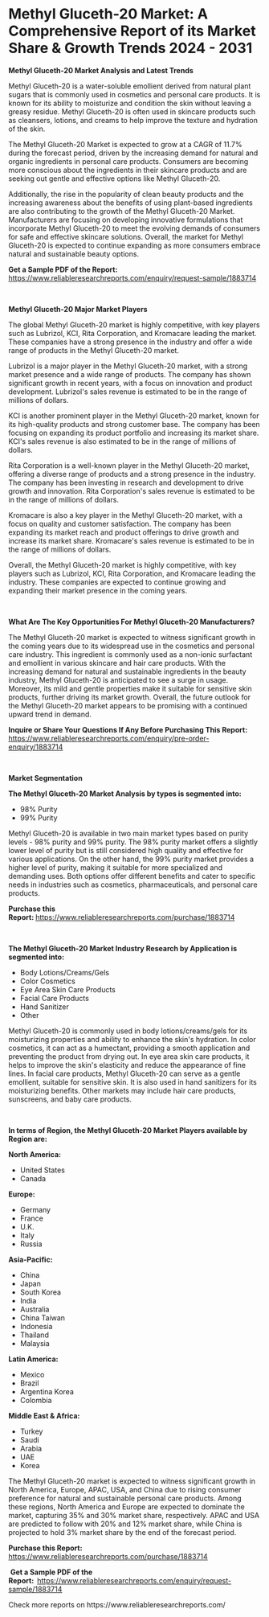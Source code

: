 <p><h1>Methyl Gluceth-20 Market: A Comprehensive Report of its Market Share & Growth Trends 2024 - 2031</h1></p><p><strong>Methyl Gluceth-20 Market Analysis and Latest Trends</strong></p>
<p><p>Methyl Gluceth-20 is a water-soluble emollient derived from natural plant sugars that is commonly used in cosmetics and personal care products. It is known for its ability to moisturize and condition the skin without leaving a greasy residue. Methyl Gluceth-20 is often used in skincare products such as cleansers, lotions, and creams to help improve the texture and hydration of the skin.</p><p>The Methyl Gluceth-20 Market is expected to grow at a CAGR of 11.7% during the forecast period, driven by the increasing demand for natural and organic ingredients in personal care products. Consumers are becoming more conscious about the ingredients in their skincare products and are seeking out gentle and effective options like Methyl Gluceth-20.</p><p>Additionally, the rise in the popularity of clean beauty products and the increasing awareness about the benefits of using plant-based ingredients are also contributing to the growth of the Methyl Gluceth-20 Market. Manufacturers are focusing on developing innovative formulations that incorporate Methyl Gluceth-20 to meet the evolving demands of consumers for safe and effective skincare solutions. Overall, the market for Methyl Gluceth-20 is expected to continue expanding as more consumers embrace natural and sustainable beauty options.</p></p>
<p><strong>Get a Sample PDF of the Report:&nbsp;</strong> <a href="https://www.reliableresearchreports.com/enquiry/request-sample/1883714">https://www.reliableresearchreports.com/enquiry/request-sample/1883714</a></p>
<p>&nbsp;</p>
<p><strong>Methyl Gluceth-20 Major Market Players</strong></p>
<p><p>The global Methyl Gluceth-20 market is highly competitive, with key players such as Lubrizol, KCI, Rita Corporation, and Kromacare leading the market. These companies have a strong presence in the industry and offer a wide range of products in the Methyl Gluceth-20 market.</p><p>Lubrizol is a major player in the Methyl Gluceth-20 market, with a strong market presence and a wide range of products. The company has shown significant growth in recent years, with a focus on innovation and product development. Lubrizol's sales revenue is estimated to be in the range of millions of dollars.</p><p>KCI is another prominent player in the Methyl Gluceth-20 market, known for its high-quality products and strong customer base. The company has been focusing on expanding its product portfolio and increasing its market share. KCI's sales revenue is also estimated to be in the range of millions of dollars.</p><p>Rita Corporation is a well-known player in the Methyl Gluceth-20 market, offering a diverse range of products and a strong presence in the industry. The company has been investing in research and development to drive growth and innovation. Rita Corporation's sales revenue is estimated to be in the range of millions of dollars.</p><p>Kromacare is also a key player in the Methyl Gluceth-20 market, with a focus on quality and customer satisfaction. The company has been expanding its market reach and product offerings to drive growth and increase its market share. Kromacare's sales revenue is estimated to be in the range of millions of dollars.</p><p>Overall, the Methyl Gluceth-20 market is highly competitive, with key players such as Lubrizol, KCI, Rita Corporation, and Kromacare leading the industry. These companies are expected to continue growing and expanding their market presence in the coming years.</p></p>
<p>&nbsp;</p>
<p><strong>What Are The Key Opportunities For Methyl Gluceth-20 Manufacturers?</strong></p>
<p><p>The Methyl Gluceth-20 market is expected to witness significant growth in the coming years due to its widespread use in the cosmetics and personal care industry. This ingredient is commonly used as a non-ionic surfactant and emollient in various skincare and hair care products. With the increasing demand for natural and sustainable ingredients in the beauty industry, Methyl Gluceth-20 is anticipated to see a surge in usage. Moreover, its mild and gentle properties make it suitable for sensitive skin products, further driving its market growth. Overall, the future outlook for the Methyl Gluceth-20 market appears to be promising with a continued upward trend in demand.</p></p>
<p><strong>Inquire or Share Your Questions If Any Before Purchasing This Report:</strong> <a href="https://www.reliableresearchreports.com/enquiry/pre-order-enquiry/1883714">https://www.reliableresearchreports.com/enquiry/pre-order-enquiry/1883714</a></p>
<p>&nbsp;</p>
<p><strong>Market Segmentation</strong></p>
<p><strong>The Methyl Gluceth-20 Market Analysis by types is segmented into:</strong></p>
<p><ul><li>98% Purity</li><li>99% Purity</li></ul></p>
<p><p>Methyl Gluceth-20 is available in two main market types based on purity levels - 98% purity and 99% purity. The 98% purity market offers a slightly lower level of purity but is still considered high quality and effective for various applications. On the other hand, the 99% purity market provides a higher level of purity, making it suitable for more specialized and demanding uses. Both options offer different benefits and cater to specific needs in industries such as cosmetics, pharmaceuticals, and personal care products.</p></p>
<p><strong>Purchase this Report:&nbsp;</strong><a href="https://www.reliableresearchreports.com/purchase/1883714">https://www.reliableresearchreports.com/purchase/1883714</a></p>
<p>&nbsp;</p>
<p><strong>The Methyl Gluceth-20 Market Industry Research by Application is segmented into:</strong></p>
<p><ul><li>Body Lotions/Creams/Gels</li><li>Color Cosmetics</li><li>Eye Area Skin Care Products</li><li>Facial Care Products</li><li>Hand Sanitizer</li><li>Other</li></ul></p>
<p><p>Methyl Gluceth-20 is commonly used in body lotions/creams/gels for its moisturizing properties and ability to enhance the skin's hydration. In color cosmetics, it can act as a humectant, providing a smooth application and preventing the product from drying out. In eye area skin care products, it helps to improve the skin's elasticity and reduce the appearance of fine lines. In facial care products, Methyl Gluceth-20 can serve as a gentle emollient, suitable for sensitive skin. It is also used in hand sanitizers for its moisturizing benefits. Other markets may include hair care products, sunscreens, and baby care products.</p></p>
<p>&nbsp;</p>
<p><strong>In terms of Region, the Methyl Gluceth-20 Market Players available by Region are:</strong></p>
<p>
    <p> <strong> North America: </strong>
        <ul>
            <li>United States</li>
            <li>Canada</li>
        </ul>
        </p> 
    <p> <strong> Europe: </strong>
        <ul>
            <li>Germany</li>
            <li>France</li>
            <li>U.K.</li>
            <li>Italy</li>
            <li>Russia</li>
        </ul>
        </p> 
    <p> <strong> Asia-Pacific: </strong>
        <ul>
            <li>China</li>
            <li>Japan</li>
            <li>South Korea</li>
            <li>India</li>
            <li>Australia</li>
            <li>China Taiwan</li>
            <li>Indonesia</li>
            <li>Thailand</li>
            <li>Malaysia</li>
        </ul>
        </p> 
    <p> <strong> Latin America: </strong>
        <ul>
            <li>Mexico</li>
            <li>Brazil</li>
            <li>Argentina Korea</li>
            <li>Colombia</li>
        </ul>
        </p> 
    <p> <strong> Middle East & Africa: </strong>
        <ul>
            <li>Turkey</li>
            <li>Saudi</li>
            <li>Arabia</li>
            <li>UAE</li>
            <li>Korea</li>
        </ul>
    </p>
    </p>
<p><p>The Methyl Gluceth-20 market is expected to witness significant growth in North America, Europe, APAC, USA, and China due to rising consumer preference for natural and sustainable personal care products. Among these regions, North America and Europe are expected to dominate the market, capturing 35% and 30% market share, respectively. APAC and USA are predicted to follow with 20% and 12% market share, while China is projected to hold 3% market share by the end of the forecast period.</p></p>
<p><strong>Purchase this Report: </strong><a href="https://www.reliableresearchreports.com/purchase/1883714">https://www.reliableresearchreports.com/purchase/1883714</a></p>
<p>&nbsp;<strong>Get a Sample PDF of the Report:&nbsp;&nbsp;</strong><a href="https://www.reliableresearchreports.com/enquiry/request-sample/1883714">https://www.reliableresearchreports.com/enquiry/request-sample/1883714</a></p>
<p><strong></strong></p>
<p>Check more reports on https://www.reliableresearchreports.com/</p>